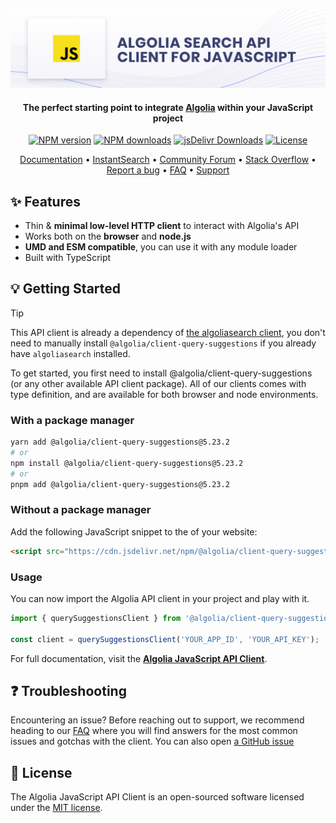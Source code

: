 <p align="center">
  <a href="https://www.algolia.com">
    <img alt="Algolia for JavaScript" src="https://raw.githubusercontent.com/algolia/algoliasearch-client-common/master/banners/javascript.png" >
  </a>

  <h4 align="center">The perfect starting point to integrate <a href="https://algolia.com" target="_blank">Algolia</a> within your JavaScript project</h4>

  <p align="center">
    <a href="https://npmjs.org/package/@algolia/client-query-suggestions"><img src="https://img.shields.io/npm/v/@algolia/client-query-suggestions.svg?style=flat-square" alt="NPM version"></img></a>
    <a href="http://npm-stat.com/charts.html?package=@algolia/client-query-suggestions"><img src="https://img.shields.io/npm/dm/@algolia/client-query-suggestions.svg?style=flat-square" alt="NPM downloads"></a>
    <a href="https://www.jsdelivr.com/package/npm/@algolia/client-query-suggestions"><img src="https://data.jsdelivr.com/v1/package/npm/@algolia/client-query-suggestions/badge" alt="jsDelivr Downloads"></img></a>
    <a href="LICENSE"><img src="https://img.shields.io/badge/license-MIT-green.svg?style=flat-square" alt="License"></a>
  </p>
</p>

<p align="center">
  <a href="https://www.algolia.com/doc/libraries/javascript/" target="_blank">Documentation</a>  •
  <a href="https://www.algolia.com/doc/guides/building-search-ui/what-is-instantsearch/js/" target="_blank">InstantSearch</a>  •
  <a href="https://discourse.algolia.com" target="_blank">Community Forum</a>  •
  <a href="http://stackoverflow.com/questions/tagged/algolia" target="_blank">Stack Overflow</a>  •
  <a href="https://github.com/algolia/algoliasearch-client-javascript/issues" target="_blank">Report a bug</a>  •
  <a href="https://www.algolia.com/doc/libraries/javascript/v5/" target="_blank">FAQ</a>  •
  <a href="https://alg.li/support" target="_blank">Support</a>
</p>

## ✨ Features

- Thin & **minimal low-level HTTP client** to interact with Algolia's API
- Works both on the **browser** and **node.js**
- **UMD and ESM compatible**, you can use it with any module loader
- Built with TypeScript

## 💡 Getting Started

> [!TIP]
> This API client is already a dependency of [the algoliasearch client](https://www.npmjs.com/package/algoliasearch), you don't need to manually install `@algolia/client-query-suggestions` if you already have `algoliasearch` installed.

To get started, you first need to install @algolia/client-query-suggestions (or any other available API client package).
All of our clients comes with type definition, and are available for both browser and node environments.

### With a package manager

```bash
yarn add @algolia/client-query-suggestions@5.23.2
# or
npm install @algolia/client-query-suggestions@5.23.2
# or
pnpm add @algolia/client-query-suggestions@5.23.2
```

### Without a package manager

Add the following JavaScript snippet to the <head> of your website:

```html
<script src="https://cdn.jsdelivr.net/npm/@algolia/client-query-suggestions@5.23.2/dist/builds/browser.umd.js"></script>
```

### Usage

You can now import the Algolia API client in your project and play with it.

```js
import { querySuggestionsClient } from '@algolia/client-query-suggestions';

const client = querySuggestionsClient('YOUR_APP_ID', 'YOUR_API_KEY');
```

For full documentation, visit the **[Algolia JavaScript API Client](https://www.algolia.com/doc/libraries/javascript/v5/methods/query-suggestions/)**.

## ❓ Troubleshooting

Encountering an issue? Before reaching out to support, we recommend heading to our [FAQ](https://www.algolia.com/doc/libraries/javascript/v5/) where you will find answers for the most common issues and gotchas with the client. You can also open [a GitHub issue](https://github.com/algolia/api-clients-automation/issues/new?assignees=&labels=&projects=&template=Bug_report.md)

## 📄 License

The Algolia JavaScript API Client is an open-sourced software licensed under the [MIT license](LICENSE).
